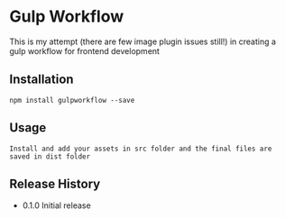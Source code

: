 # Gulp Workflow

This is my attempt (there are few image plugin issues still!) in creating a gulp workflow for frontend development

## Installation 
	
	npm install gulpworkflow --save

## Usage

	Install and add your assets in src folder and the final files are saved in dist folder

## Release History

* 0.1.0 Initial release